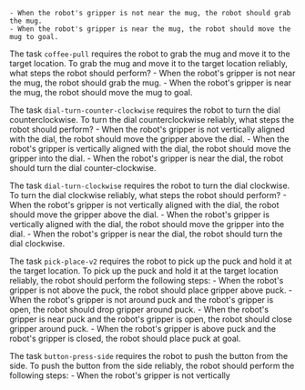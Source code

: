 
    - When the robot's gripper is not near the mug, the robot should grab the mug.
    - When the robot's gripper is near the mug, the robot should move the mug to goal.

The task `coffee-pull` requires the robot to grab the mug and move it to the target location.
To grab the mug and move it to the target location reliably, what steps the robot should perform?
    - When the robot's gripper is not near the mug, the robot should grab the mug.
    - When the robot's gripper is near the mug, the robot should move the mug to goal.

The task `dial-turn-counter-clockwise` requires the robot to turn the dial counterclockwise.
To turn the dial counterclockwise reliably, what steps the robot should perform?
    - When the robot's gripper is not vertically aligned with the dial, the robot should move the gripper above the dial.
    - When the robot's gripper is vertically aligned with the dial, the robot should move the gripper into the dial.
    - When the robot's gripper is near the dial, the robot should turn the dial counter-clockwise.

The task `dial-turn-clockwise` requires the robot to turn the dial clockwise.
To turn the dial clockwise reliably, what steps the robot should perform?
    - When the robot's gripper is not vertically aligned with the dial, the robot should move the gripper above the dial.
    - When the robot's gripper is vertically aligned with the dial, the robot should move the gripper into the dial.
    - When the robot's gripper is near the dial, the robot should turn the dial clockwise.

The task `pick-place-v2` requires the robot to pick up the puck and hold it at the target location.
To pick up the puck and hold it at the target location reliably, the robot should perform the following steps:
    - When the robot's gripper is not above the puck, the robot should place gripper above puck.
    - When the robot's gripper is not around puck and the robot's gripper is open, the robot should drop gripper around puck.
    - When the robot's gripper is near puck and the robot's gripper is open, the robot should close gripper around puck.
    - When the robot's gripper is above puck and the robot's gripper is closed, the robot should place puck at goal.

The task `button-press-side` requires the robot to push the button from the side.
To push the button from the side reliably, the robot should perform the following steps:
    - When the robot's gripper is not vertically